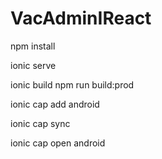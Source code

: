 # VacAdminIReact


npm install

ionic serve         <!--for local build-->

ionic build         <!--for local build-->
npm run build:prod  <!--for production build-->

ionic cap add android

ionic cap sync      <!-- for synchronizing the changes that have been made to application after build -->

ionic cap open android
